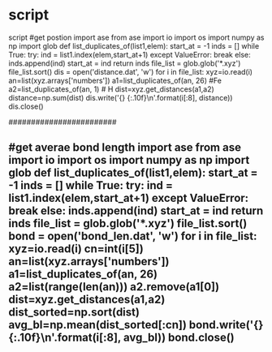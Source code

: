 # script
script
#get postion
import ase
from ase import io
import os
import numpy as np
import glob
def list_duplicates_of(list1,elem):
    start_at = -1
    inds = []
    while True:
        try:
            ind = list1.index(elem,start_at+1)
        except ValueError:
            break
        else:
            inds.append(ind)
            start_at = ind
    return inds
file_list = glob.glob('*.xyz')
file_list.sort()
dis = open('distance.dat', 'w')
for i in file_list:
    xyz=io.read(i)
    an=list(xyz.arrays['numbers'])
    a1=list_duplicates_of(an, 26)  #Fe
    a2=list_duplicates_of(an, 1) # H
    dist=xyz.get_distances(a1,a2)
    distance=np.sum(dist)
    dis.write('{}    {:.10f}\n'.format(i[:8], distance))
dis.close()


########################

#get averae bond length
import ase
from ase import io
import os
import numpy as np
import glob
def list_duplicates_of(list1,elem):
    start_at = -1
    inds = []
    while True:
        try:
            ind = list1.index(elem,start_at+1)
        except ValueError:
            break
        else:
            inds.append(ind)
            start_at = ind
    return inds
file_list = glob.glob('*.xyz')
file_list.sort()
bond = open('bond_len.dat', 'w')
for i in file_list:
    xyz=io.read(i)
    cn=int(i[5])
    an=list(xyz.arrays['numbers'])
    a1=list_duplicates_of(an, 26)
    a2=list(range(len(an)))
    a2.remove(a1[0])
    dist=xyz.get_distances(a1,a2)
    dist_sorted=np.sort(dist)
    avg_bl=np.mean(dist_sorted[:cn])
    bond.write('{}    {:.10f}\n'.format(i[:8], avg_bl))
bond.close()
-----------------------------------------------
